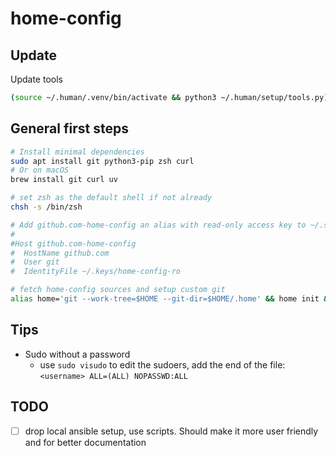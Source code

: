 # home-config

## Update

Update tools

```sh
(source ~/.human/.venv/bin/activate && python3 ~/.human/setup/tools.py)
```

## General first steps

```sh
# Install minimal dependencies
sudo apt install git python3-pip zsh curl
# Or on macOS
brew install git curl uv

# set zsh as the default shell if not already
chsh -s /bin/zsh

# Add github.com-home-config an alias with read-only access key to ~/.ssh/config
#
#Host github.com-home-config
#  HostName github.com
#  User git
#  IdentityFile ~/.keys/home-config-ro

# fetch home-config sources and setup custom git
alias home='git --work-tree=$HOME --git-dir=$HOME/.home' && home init && home remote add origin git@github.com-home-config:stefandunca/home-config.git && home fetch && home checkout main && home submodule update --init --recursive && (uv venv ~/.human/.venv && source ~/.human/.venv/bin/activate && uv pip install -r ~/.human/setup/requirements.txt && python3 ~/.human/setup/home.py && python3 ~/.human/setup/tools.py)
```

## Tips

- Sudo without a password
  - use `sudo visudo` to edit the sudoers, add the end of the file: `<username> ALL=(ALL) NOPASSWD:ALL`

## TODO

- [ ] drop local ansible setup, use scripts. Should make it more user friendly and for better documentation
